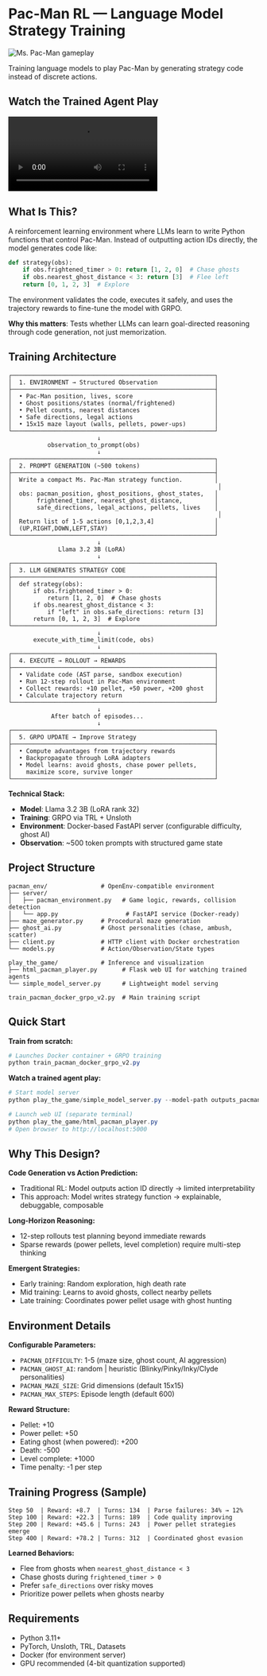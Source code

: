 # Pac-Man RL — Language Model Strategy Training

![Ms. Pac-Man gameplay](https://ale.farama.org/_images/ms_pacman.gif)

Training language models to play Pac-Man by generating strategy code instead of discrete actions.

## Watch the Trained Agent Play

![Trained AI playing Pac-Man](https://github.com/cpich3g/pacman-rl/blob/main/play_the_game/gameplay/pacman_gameplay.mp4)


## What Is This?

A reinforcement learning environment where LLMs learn to write Python functions that control Pac-Man. Instead of outputting action IDs directly, the model generates code like:

```python
def strategy(obs):
    if obs.frightened_timer > 0: return [1, 2, 0]  # Chase ghosts
    if obs.nearest_ghost_distance < 3: return [3]  # Flee left
    return [0, 1, 2, 3]  # Explore
```

The environment validates the code, executes it safely, and uses the trajectory rewards to fine-tune the model with GRPO.

**Why this matters**: Tests whether LLMs can learn goal-directed reasoning through code generation, not just memorization.

## Training Architecture

```text
┌─────────────────────────────────────────────────────────┐
│  1. ENVIRONMENT → Structured Observation                │
├─────────────────────────────────────────────────────────┤
│  • Pac-Man position, lives, score                       │
│  • Ghost positions/states (normal/frightened)           │
│  • Pellet counts, nearest distances                     │
│  • Safe directions, legal actions                       │
│  • 15x15 maze layout (walls, pellets, power-ups)        │
└─────────────────────────────────────────────────────────┘
                         ↓
           observation_to_prompt(obs)
                         ↓
┌─────────────────────────────────────────────────────────┐
│  2. PROMPT GENERATION (~500 tokens)                     │
├─────────────────────────────────────────────────────────┤
│  Write a compact Ms. Pac-Man strategy function.         │
│                                                          │
│  obs: pacman_position, ghost_positions, ghost_states,   │
│       frightened_timer, nearest_ghost_distance,         │
│       safe_directions, legal_actions, pellets, lives    │
│                                                          │
│  Return list of 1-5 actions [0,1,2,3,4]                 │
│  (UP,RIGHT,DOWN,LEFT,STAY)                              │
└─────────────────────────────────────────────────────────┘
                         ↓
              Llama 3.2 3B (LoRA)
                         ↓
┌─────────────────────────────────────────────────────────┐
│  3. LLM GENERATES STRATEGY CODE                         │
├─────────────────────────────────────────────────────────┤
│  def strategy(obs):                                     │
│      if obs.frightened_timer > 0:                       │
│          return [1, 2, 0]  # Chase ghosts               │
│      if obs.nearest_ghost_distance < 3:                 │
│          if "left" in obs.safe_directions: return [3]   │
│      return [0, 1, 2, 3]  # Explore                     │
└─────────────────────────────────────────────────────────┘
                         ↓
       execute_with_time_limit(code, obs)
                         ↓
┌─────────────────────────────────────────────────────────┐
│  4. EXECUTE → ROLLOUT → REWARDS                         │
├─────────────────────────────────────────────────────────┤
│  • Validate code (AST parse, sandbox execution)         │
│  • Run 12-step rollout in Pac-Man environment           │
│  • Collect rewards: +10 pellet, +50 power, +200 ghost   │
│  • Calculate trajectory return                          │
└─────────────────────────────────────────────────────────┘
                         ↓
            After batch of episodes...
                         ↓
┌─────────────────────────────────────────────────────────┐
│  5. GRPO UPDATE → Improve Strategy                      │
├─────────────────────────────────────────────────────────┤
│  • Compute advantages from trajectory rewards           │
│  • Backpropagate through LoRA adapters                  │
│  • Model learns: avoid ghosts, chase power pellets,     │
│    maximize score, survive longer                       │
└─────────────────────────────────────────────────────────┘
```

**Technical Stack:**

- **Model**: Llama 3.2 3B (LoRA rank 32)
- **Training**: GRPO via TRL + Unsloth
- **Environment**: Docker-based FastAPI server (configurable difficulty, ghost AI)
- **Observation**: ~500 token prompts with structured game state

## Project Structure

```text
pacman_env/               # OpenEnv-compatible environment
├── server/
│   ├── pacman_environment.py   # Game logic, rewards, collision detection
│   └── app.py                   # FastAPI service (Docker-ready)
├── maze_generator.py     # Procedural maze generation
├── ghost_ai.py           # Ghost personalities (chase, ambush, scatter)
├── client.py             # HTTP client with Docker orchestration
└── models.py             # Action/Observation/State types

play_the_game/            # Inference and visualization
├── html_pacman_player.py       # Flask web UI for watching trained agents
└── simple_model_server.py      # Lightweight model serving

train_pacman_docker_grpo_v2.py  # Main training script
```

## Quick Start

**Train from scratch:**

```powershell
# Launches Docker container + GRPO training
python train_pacman_docker_grpo_v2.py
```

**Watch a trained agent play:**

```powershell
# Start model server
python play_the_game/simple_model_server.py --model-path outputs_pacman/final_model

# Launch web UI (separate terminal)
python play_the_game/html_pacman_player.py
# Open browser to http://localhost:5000
```

## Why This Design?

**Code Generation vs Action Prediction:**

- Traditional RL: Model outputs action ID directly → limited interpretability
- This approach: Model writes strategy function → explainable, debuggable, composable

**Long-Horizon Reasoning:**

- 12-step rollouts test planning beyond immediate rewards
- Sparse rewards (power pellets, level completion) require multi-step thinking

**Emergent Strategies:**

- Early training: Random exploration, high death rate
- Mid training: Learns to avoid ghosts, collect nearby pellets
- Late training: Coordinates power pellet usage with ghost hunting

## Environment Details

**Configurable Parameters:**

- `PACMAN_DIFFICULTY`: 1-5 (maze size, ghost count, AI aggression)
- `PACMAN_GHOST_AI`: random | heuristic (Blinky/Pinky/Inky/Clyde personalities)
- `PACMAN_MAZE_SIZE`: Grid dimensions (default 15x15)
- `PACMAN_MAX_STEPS`: Episode length (default 600)

**Reward Structure:**

- Pellet: +10
- Power pellet: +50
- Eating ghost (when powered): +200
- Death: -500
- Level complete: +1000
- Time penalty: -1 per step

## Training Progress (Sample)

```text
Step 50  | Reward: +8.7  | Turns: 134  | Parse failures: 34% → 12%
Step 100 | Reward: +22.3 | Turns: 189  | Code quality improving
Step 200 | Reward: +45.6 | Turns: 243  | Power pellet strategies emerge
Step 400 | Reward: +78.2 | Turns: 312  | Coordinated ghost evasion
```

**Learned Behaviors:**

- Flee from ghosts when `nearest_ghost_distance < 3`
- Chase ghosts during `frightened_timer > 0`
- Prefer `safe_directions` over risky moves
- Prioritize power pellets when ghosts nearby

## Requirements

- Python 3.11+
- PyTorch, Unsloth, TRL, Datasets
- Docker (for environment server)
- GPU recommended (4-bit quantization supported)
